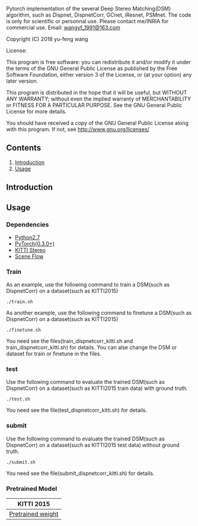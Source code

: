 Pytorch implementation of the several Deep Stereo Matching(DSM) algorithm, such as Dispnet, DispnetCorr, GCnet, iResnet, PSMnet. 
The code is only for scientific or personnal use. Please contact me/INRIA for commercial use.
Email: wangyf_1991@163.com

Copyright (C) 2018 yu-feng wang

License:

This program is free software: you can redistribute it and/or modify
it under the terms of the GNU General Public License as published by
the Free Software Foundation, either version 3 of the License, or
(at your option) any later version.

This program is distributed in the hope that it will be useful,
but WITHOUT ANY WARRANTY; without even the implied warranty of
MERCHANTABILITY or FITNESS FOR A PARTICULAR PURPOSE.  See the
GNU General Public License for more details.

You should have received a copy of the GNU General Public License
along with this program.  If not, see <http://www.gnu.org/licenses/>


## Contents

1. [Introduction](#introduction)
2. [Usage](#usage)

## Introduction



## Usage

### Dependencies

- [Python2.7](https://www.python.org/downloads/)
- [PyTorch(0.3.0+)](https://pytorch.org/)
- [KITTI Stereo](http://www.cvlibs.net/datasets/kitti/eval_stereo.php)
- [Scene Flow](https://lmb.informatik.uni-freiburg.de/resources/datasets/SceneFlowDatasets.en.html)

### Train
As an example, use the following command to train a DSM(such as DispnetCorr) on  a dataset(such as KITTI2015)

```
./train.sh
```

As another example, use the following command to finetune a DSM(such as DispnetCorr) on  a dataset(such as KITTI2015)

```
./finetune.sh
```
You need see the files(train_dispnetcorr_kitti.sh and train_dispnetcorr_kitti.sh) for details. You can alse change the DSM or dataset for train or finetune in the files.

### test
Use the following command to evaluate the trained DSM(such as DispnetCorr) on  a dataset(such as KITTI2015 train data) with ground truth.

```
./test.sh
```
You need see the file(test_dispnetcorr_kitti.sh) for details.

### submit
Use the following command to evaluate the trained DSM(such as DispnetCorr) on  a dataset(such as KITTI2015 test data) without ground truth.

```
./submit.sh
```
You need see the file(submit_dispnetcorr_kitti.sh) for details.

### Pretrained Model
| KITTI 2015 |
|---|
|[Pretrained weight](https://)|


